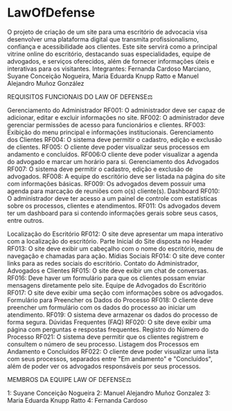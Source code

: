 # LawOfDefense
O projeto de criação de um site para uma escritório de advocacia visa desenvolver uma plataforma digital que transmita profissionalismo, confiança e acessibilidade aos clientes. Este site servirá como a principal vitrine online do escritório, destacando suas especialidades, equipe de advogados, e serviços oferecidos, além de fornecer informações úteis e interativas para os visitantes.
Integrantes: Fernanda Cardoso Marciano, Suyane Conceição Nogueira, Maria Eduarda Knupp Ratto e Manuel Alejandro Muñoz González 

REQUISITOS FUNCIONAIS DO LAW OF DEFENSE⚖️

Gerenciamento do Administrador
RF001: O administrador deve ser capaz de adicionar, editar e excluir informações no site.
RF002: O administrador deve gerenciar permissões de acesso para funcionários e clientes.
RF003: Exibição do menu principal e informações institucionais.
Gerenciamento dos Clientes
RF004: O sistema deve permitir o cadastro, edição e exclusão de clientes.
RF005: O cliente deve poder visualizar seus processos em andamento e concluídos.
RF006:O cliente deve poder visualizar a agenda do advogado e marcar um horário para si.
Gerenciamento dos Advogados
RF007: O sistema deve permitir o cadastro, edição e exclusão de advogados.
RF008: A equipe do escritório deve ser listada na página do site com informações básicas.
RF009: Os advogados devem possuir uma agenda para marcação de reuniões com o(s) cliente(s).
Dashboard
RF010: O administrador deve ter acesso a um painel de controle com estatísticas sobre os processos, clientes e atendimentos.
RF011: Os advogados devem ter um dashboard para si contendo  informações gerais sobre seus casos, entre outros.

Localização do Escritório
RF012: O site deve apresentar um mapa interativo com a localização do escritório.
Parte Inicial do Site disposta no Header
RF013: O site deve exibir um cabeçalho com o nome do escritório, menu de navegação e chamadas para ação.
Mídias Sociais
RF014: O site deve conter links para as redes sociais do escritório.
Contato do Administrador, Advogados e Clientes
RF015: O site deve exibir um chat de conversas.
RF016: Deve haver um formulário para que os clientes possam enviar mensagens diretamente pelo site.
Equipe de Advogados do Escritório
RF017: O site deve exibir uma seção com informações sobre os advogados.
Formulário para Preencher os Dados do Processo
RF018: O cliente deve preencher um formulário com os dados do processo ao iniciar um atendimento.
RF019: O sistema deve armazenar os dados do processo de forma segura.
Dúvidas Frequentes (FAQ)
RF020: O site deve exibir uma página com perguntas e respostas frequentes.
Registro do Número do Processo
RF021: O sistema deve permitir que os clientes registrem e consultem o número de seu processo.
Listagem dos Processos em Andamento e Concluídos
RF022: O cliente deve poder visualizar uma lista com seus processos, separados entre "Em andamento" e "Concluídos", além de poder ver os advogados responsáveis por seus processos.

MEMBROS DA EQUIPE LAW OF DEFENSE⚖️

1: Suyane Conceição Nogueira
2: Manuel Alejandro Muñoz Gonzalez
3: Maria Eduarda Knupp Ratto
4: Fernanda Cardoso 
